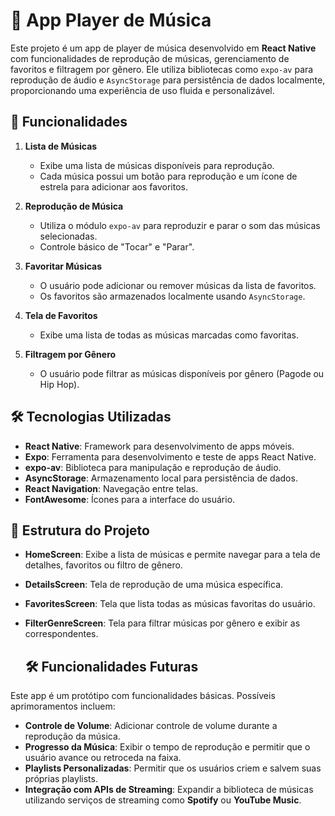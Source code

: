 # 🎵 App Player de Música

Este projeto é um app de player de música desenvolvido em **React Native** com funcionalidades de reprodução de músicas, gerenciamento de favoritos e filtragem por gênero. Ele utiliza bibliotecas como `expo-av` para reprodução de áudio e `AsyncStorage` para persistência de dados localmente, proporcionando uma experiência de uso fluida e personalizável.

## 📱 Funcionalidades

1. **Lista de Músicas**
   - Exibe uma lista de músicas disponíveis para reprodução.
   - Cada música possui um botão para reprodução e um ícone de estrela para adicionar aos favoritos.

2. **Reprodução de Música**
   - Utiliza o módulo `expo-av` para reproduzir e parar o som das músicas selecionadas.
   - Controle básico de "Tocar" e "Parar".

3. **Favoritar Músicas**
   - O usuário pode adicionar ou remover músicas da lista de favoritos.
   - Os favoritos são armazenados localmente usando `AsyncStorage`.

4. **Tela de Favoritos**
   - Exibe uma lista de todas as músicas marcadas como favoritas.

5. **Filtragem por Gênero**
   - O usuário pode filtrar as músicas disponíveis por gênero (Pagode ou Hip Hop).

## 🛠️ Tecnologias Utilizadas

- **React Native**: Framework para desenvolvimento de apps móveis.
- **Expo**: Ferramenta para desenvolvimento e teste de apps React Native.
- **expo-av**: Biblioteca para manipulação e reprodução de áudio.
- **AsyncStorage**: Armazenamento local para persistência de dados.
- **React Navigation**: Navegação entre telas.
- **FontAwesome**: Ícones para a interface do usuário.

## 📂 Estrutura do Projeto

- **HomeScreen**: Exibe a lista de músicas e permite navegar para a tela de detalhes, favoritos ou filtro de gênero.
- **DetailsScreen**: Tela de reprodução de uma música específica.
- **FavoritesScreen**: Tela que lista todas as músicas favoritas do usuário.
- **FilterGenreScreen**: Tela para filtrar músicas por gênero e exibir as correspondentes.

  ## 🛠️ Funcionalidades Futuras

Este app é um protótipo com funcionalidades básicas. Possíveis aprimoramentos incluem:

- **Controle de Volume**: Adicionar controle de volume durante a reprodução da música.
- **Progresso da Música**: Exibir o tempo de reprodução e permitir que o usuário avance ou retroceda na faixa.
- **Playlists Personalizadas**: Permitir que os usuários criem e salvem suas próprias playlists.
- **Integração com APIs de Streaming**: Expandir a biblioteca de músicas utilizando serviços de streaming como **Spotify** ou **YouTube Music**.

